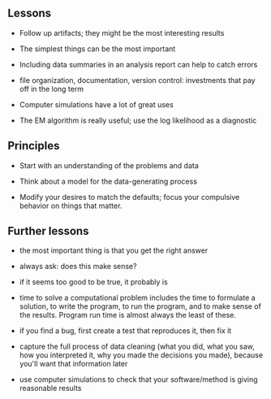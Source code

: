 ## Lessons

- Follow up artifacts; they might be the most interesting results

- The simplest things can be the most important

- Including data summaries in an analysis report can help to catch
  errors

- file organization, documentation, version control: investments that
  pay off in the long term

- Computer simulations have a lot of great uses

- The EM algorithm is really useful; use the log likelihood as a diagnostic


## Principles

- Start with an understanding of the problems and data

- Think about a model for the data-generating process

- Modify your desires to match the defaults; focus your compulsive
  behavior on things that matter.


## Further lessons

- the most important thing is that you get the right answer

- always ask: does this make sense?

- if it seems too good to be true, it probably is

- time to solve a computational problem includes the time to formulate a solution,
  to write the program, to run the program, and to make sense of the
  results. Program run time is almost always the least of these.

- if you find a bug, first create a test that reproduces it, then fix it

- capture the full process of data cleaning (what you did, what you
  saw, how you interpreted it, why you made the decisions you made),
  because you'll want that information later

- use computer simulations to check that your software/method is
  giving reasonable results
